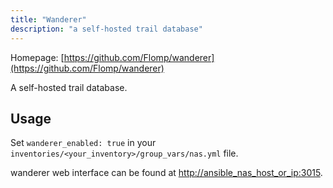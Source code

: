 ```yaml
---
title: "Wanderer"
description: "a self-hosted trail database"
---
```


Homepage: [https://github.com/Flomp/wanderer](https://github.com/Flomp/wanderer)

A self-hosted trail database.

## Usage

Set `wanderer_enabled: true` in your `inventories/<your_inventory>/group_vars/nas.yml` file.

wanderer web interface can be found at [http://ansible_nas_host_or_ip:3015](http://ansible_nas_host_or_ip:3015).
